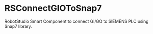 # RSConnectGIOToSnap7
RobotStudio Smart Component to connect GI/GO to SIEMENS PLC using Snap7 library.
